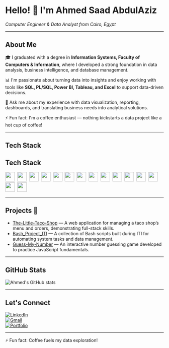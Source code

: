 # Hello! 👋 I'm Ahmed Saad AbdulAziz  
*Computer Engineer & Data Analyst from Cairo, Egypt*

---

## About Me  
🎓 I graduated with a degree in **Information Systems, Faculty of Computers & Information**, where I developed a strong foundation in data analysis, business intelligence, and database management.  

📊 I'm passionate about turning data into insights and enjoy working with tools like **SQL, PL/SQL, Power BI, Tableau, and Excel** to support data-driven decisions.  

💬 Ask me about my experience with data visualization, reporting, dashboards, and translating business needs into analytical solutions.  

⚡ Fun fact: I'm a coffee enthusiast — nothing kickstarts a data project like a hot cup of coffee!

---

## Tech Stack  
## Tech Stack  
<img src="https://img.shields.io/badge/-HTML-05122A?style=flat&logo=HTML5" height="30" />&nbsp;
<img src="https://img.shields.io/badge/-CSS-05122A?style=flat&logo=CSS3&logoColor=1572B6" height="30" />&nbsp;
<img src="https://img.shields.io/badge/-JavaScript-05122A?style=flat&logo=javascript" height="30" />&nbsp;
<img src="https://img.shields.io/badge/-jQuery-05122A?style=flat&logo=jquery" height="30" />&nbsp;
<img src="https://img.shields.io/badge/-PHP-05122A?style=flat&logo=php&logoColor=white" height="30" />&nbsp;
<img src="https://img.shields.io/badge/-Bootstrap-05122A?style=flat&logo=bootstrap" height="30" />&nbsp;
<img src="https://img.shields.io/badge/-C%23-05122A?style=flat&logo=c-sharp" height="30" />&nbsp;
<img src="https://img.shields.io/badge/-Entity%20Framework-05122A?style=flat" height="30" />&nbsp;
<img src="https://img.shields.io/badge/-MVC-05122A?style=flat&logo=ASP.NET" height="30" />&nbsp;
<img src="https://img.shields.io/badge/-Web%20API-05122A?style=flat" height="30" />&nbsp;
<img src="https://img.shields.io/badge/-Angular-05122A?style=flat&logo=angular" height="30" />&nbsp;
<img src="https://img.shields.io/badge/-SQL-05122A?style=flat&logo=postgresql&logoColor=white" height="30" />&nbsp;
<img src="https://img.shields.io/badge/-PL%2FSQL-05122A?style=flat&logo=oracle&logoColor=white" height="30" />&nbsp;
<img src="https://img.shields.io/badge/-Power%20BI-05122A?style=flat&logo=powerbi&logoColor=F2C811" height="30" />&nbsp;
<img src="https://img.shields.io/badge/-Tableau-05122A?style=flat&logo=tableau&logoColor=E97627" height="30" />


---

## Projects 🚀  
- [The-Little-Taco-Shop](https://github.com/AhmedSaad5/The-Little-Taco-Shop) — A web application for managing a taco shop’s menu and orders, demonstrating full-stack skills.  
- [Bash_Project_ITI](https://github.com/AhmedSaad5/Bash_Project_ITI) — A collection of Bash scripts built during ITI for automating system tasks and data management.  
- [Guess-My-Number](https://github.com/AhmedSaad5/Guess-My-Number) — An interactive number guessing game developed to practice JavaScript fundamentals.

---

## GitHub Stats  
![Ahmed's GitHub stats](https://github-readme-stats.vercel.app/api?username=AhmedSaad5&show_icons=true&theme=radical)

---

## Let's Connect  
[![LinkedIn](https://img.shields.io/badge/LinkedIn-Ahmed%20AbdulAziz-blue?style=flat&logo=linkedin)](https://www.linkedin.com/in/your-linkedin-profile)  
[![Gmail](https://img.shields.io/badge/Gmail-Ahmed%20AbdulAziz-red?style=flat&logo=gmail)](mailto:your-email@example.com)  
[![Portfolio](https://img.shields.io/badge/Portfolio-Website-0078D7?style=flat&logo=github)](https://your-portfolio-link.com)

---

⚡ Fun fact: Coffee fuels my data exploration!
